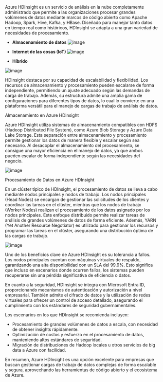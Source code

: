 Azure HDInsight es un servicio de análisis en la nube completamente administrado que permite a las organizaciones procesar grandes volúmenes de datos mediante marcos de código abierto como Apache Hadoop, Spark, Hive, Kafka, y HBase. Diseñado para manejar tanto datos en tiempo real como históricos, HDInsight se adapta a una gran variedad de necesidades de procesamiento.

- **Almacenamiento de datos**
![image](https://github.com/user-attachments/assets/aa430040-a85c-46a3-a033-8ebfb4d41d49)

- **Internet de las cosas (IoT)**
![image](https://github.com/user-attachments/assets/cd59197f-9549-4b81-a3a6-f88fa37976f0)

- **Híbrido**
  
![image](https://github.com/user-attachments/assets/545e38c7-c002-4f99-ad26-e3136dfbce38)

HDInsight destaca por su capacidad de escalabilidad y flexibilidad. Los recursos de almacenamiento y procesamiento pueden escalarse de forma independiente, permitiendo un ajuste adecuado según las demandas de carga de trabajo. Además, su estructura admite una amplia gama de configuraciones para diferentes tipos de datos, lo cual lo convierte en una plataforma versátil para el manejo de cargas de trabajo de análisis de datos.

Almacenamiento en Azure HDInsight

Azure HDInsight utiliza sistemas de almacenamiento compatibles con HDFS (Hadoop Distributed File System), como Azure Blob Storage y Azure Data Lake Storage. Esta separación entre almacenamiento y procesamiento permite gestionar los datos de manera flexible y escalar según sea necesario. Al desacoplar el almacenamiento del procesamiento, se consigue una mayor eficiencia en el manejo de datos, ya que ambos pueden escalar de forma independiente según las necesidades del negocio.

![image](https://github.com/user-attachments/assets/45dce99e-d0ac-4f21-a953-882e9f181ed5)


Procesamiento de Datos en Azure HDInsight

En un clúster típico de HDInsight, el procesamiento de datos se lleva a cabo mediante nodos principales y nodos de trabajo. Los nodos principales (Head Nodes) se encargan de gestionar las solicitudes de los clientes y coordinar las tareas en el clúster, mientras que los nodos de trabajo (Worker Nodes) realizan el procesamiento de los datos asignado por los nodos principales. Este enfoque distribuido permite realizar tareas de análisis de grandes volúmenes de datos de forma eficiente. Además, YARN (Yet Another Resource Negotiator) es utilizado para gestionar los recursos y programar las tareas en el clúster, asegurando una distribución óptima de las cargas de trabajo.

![image](https://github.com/user-attachments/assets/717e4933-a12f-46d9-b685-92d9841002fc)



Uno de los beneficios clave de Azure HDInsight es su tolerancia a fallos. Los nodos principales cuentan con máquinas virtuales de respaldo, garantizando una alta disponibilidad con un SLA del 99.9%. Esto significa que incluso en escenarios donde ocurren fallos, los sistemas pueden recuperarse sin una pérdida significativa de eficiencia o datos.

En cuanto a la seguridad, HDInsight se integra con Microsoft Entra ID, proporcionando mecanismos de autenticación y autorización a nivel empresarial. También admite el cifrado de datos y la utilización de redes virtuales para ofrecer un control de acceso detallado, asegurando el cumplimiento con los estándares de seguridad gubernamentales.

Los escenarios en los que HDInsight se recomienda incluyen:
- Procesamiento de grandes volúmenes de datos a escala, con necesidad de obtener insights rápidamente.
- Optimización de costos y esfuerzo en el procesamiento de datos, manteniendo altos estándares de seguridad.
- Migración de distribuciones de Hadoop locales u otros servicios de big data a Azure con facilidad.

En resumen, Azure HDInsight es una opción excelente para empresas que buscan gestionar cargas de trabajo de datos complejas de forma escalable y segura, aprovechando las herramientas de código abierto y el ecosistema de Azure.

